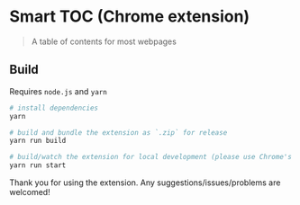 # Smart TOC (Chrome extension)

> A table of contents for most webpages

## Build

Requires `node.js` and `yarn`

```bash
# install dependencies
yarn

# build and bundle the extension as `.zip` for release
yarn run build

# build/watch the extension for local development (please use Chrome's `Load unpacked extension` to load `/dist` folder)
yarn run start
```

Thank you for using the extension. Any suggestions/issues/problems are welcomed!
